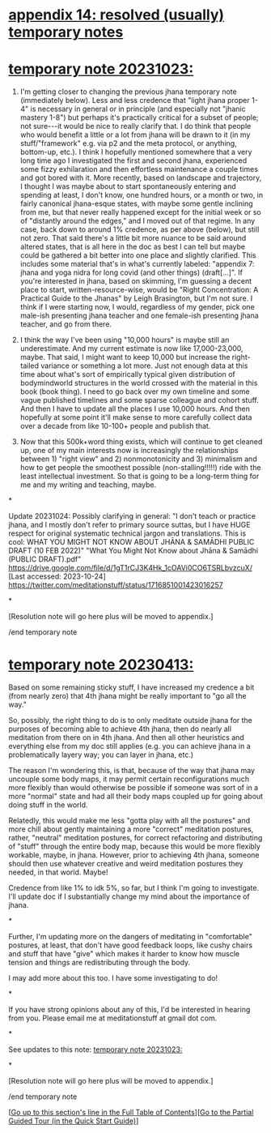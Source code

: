 # <a id="appendix-14-resolved-temporary-notes" href="#appendix-14-resolved-temporary-notes">appendix 14: resolved (usually) temporary notes</a>

# <a id="temporary-note-20231023" href="#temporary-note-20231023">temporary note 20231023:</a>

1) I'm getting closer to changing the previous jhana temporary note (immediately below). Less and less credence that "light jhana proper 1-4" is necessary in general or in principle (and especially not "jhanic mastery 1-8") but perhaps it's practically critical for a subset of people; not sure---it would be nice to really clarify that. I do think that people who would benefit a little or a lot from jhana will be drawn to it (in my stuff/&#8203;"framework" e.g. via p2 and the meta protocol, or anything, bottom-up, etc.). I think I hopefully mentioned somewhere that a very long time ago I investigated the first and second jhana, experienced some fizzy exhilaration and then effortless maintenance a couple times and got bored with it. More recently, based on landscape and trajectory, I thought I was maybe about to start spontaneously entering and spending at least, I don't know, one hundred hours, or a month or two, in fairly canonical jhana-esque states, with maybe some gentle inclining from me, but that never really happened except for the initial week or so of "distantly around the edges," and I moved out of that regime. In any case, back down to around 1% credence, as per above (below), but still not zero. That said there's a little bit more nuance to be said around altered states, that is all here in the doc as best I can tell but maybe could be gathered a bit better into one place and slightly clarified. This includes some material that's in what's currently labeled: "appendix 7: jhana and yoga nidra for long covid (and other things) (draft\[...]". If you're interested in jhana, based on skimming, I'm guessing a decent place to start, written-resource-wise, would be "Right Concentration: A Practical Guide to the Jhanas" by Leigh Brasington, but I'm not sure. I think if I were starting now, I would, regardless of my gender, pick one male-ish presenting jhana teacher and one female-ish presenting jhana teacher, and go from there.

2) I think the way I've been using "10,000 hours" is maybe still an underestimate. And my current estimate is now like 17,000-23,000, maybe. That said, I might want to keep 10,000 but increase the right-tailed variance or something a lot more. Just not enough data at this time about what's sort of empirically typical given distribution of bodymindworld structures in the world crossed with the material in this book (book thing). I need to go back over my own timeline and some vague published timelines and some sparse colleague and cohort stuff. And then I have to update all the places I use 10,000 hours. And then hopefully at some point it'll make sense to more carefully collect data over a decade from like 10-100+ people and publish that.

3) Now that this 500k+word thing exists, which will continue to get cleaned up, one of my main interests now is increasingly the relationships between 1) "right view" and 2) nonmonotonicity and 3) minimalism and how to get people the smoothest possible (non-stalling!!!!!) ride with the least intellectual investment. So that is going to be a long-term thing for me and my writing and teaching, maybe. 

\*

Update 20231024: Possibly clarifying in general: "I don't teach or practice jhana, and I mostly don't refer to primary source suttas, but I have HUGE respect for original systematic technical jargon and translations. This is cool: WHAT YOU MIGHT NOT KNOW ABOUT JHĀNA & SAMĀDHI PUBLIC DRAFT (10 FEB 2022)" "What You Might Not Know about Jhāna & Samādhi (PUBLIC DRAFT).pdf" https://drive.google.com/file/d/1gT1rCJ3K4Hk_1cOAVi0CO6TSRLbvzcuX/ [Last accessed: 2023-10-24]  https://twitter.com/meditationstuff/status/1716851001423016257 

\*

\[Resolution note will go here plus will be moved to appendix.]

\/end temporary note


# <a id="temporary-note-20230413" href="#temporary-note-20230413">temporary note 20230413:</a>

Based on some remaining sticky stuff, I have increased my credence a bit (from nearly zero) that 4th jhana might be really important to "go all the way."

So, possibly, the right thing to do is to only meditate outside jhana for the purposes of becoming able to achieve 4th jhana, then do nearly all meditation from there on in 4th jhana. And then all other heuristics and everything else from my doc still applies (e.g. you can achieve jhana in a problematically layery way; you can layer in jhana, etc.)

The reason I'm wondering this, is that, because of the way that jhana may uncouple some body maps, it may permit certain reconfigurations much more flexibly than would otherwise be possible if someone was sort of in a more "normal" state and had all their body maps coupled up for going about doing stuff in the world.

Relatedly, this would make me less "gotta play with all the postures" and more chill about gently maintaining a more "correct" meditation postures, rather, "neutral" meditation postures, for correct refactoring and distributing of "stuff" through the entire body map, because this would be more flexibly workable, maybe, in jhana. However, prior to achieving 4th jhana, someone should then use whatever creative and weird meditation postures they needed, in that world. Maybe!

Credence from like 1% to idk 5%, so far, but I think I'm going to investigate. I'll update doc if I substantially change my mind about the importance of jhana.

\*

Further, I'm updating more on the dangers of meditating in "comfortable" postures, at least, that don't have good feedback loops, like cushy chairs and stuff that have "give" which makes it harder to know how muscle tension and things are redistributing through the body.

I may add more about this too. I have some investigating to do!

\*

If you have strong opinions about any of this, I'd be interested in hearing from you. Please email me at meditationstuff at gmail dot com.

\*

See updates to this note: <a href="#temporary-note-20231023">temporary note 20231023:</a>

\*

\[Resolution note will go here plus will be moved to appendix.]

\/end temporary note


[<a href="#207h">Go up to this section's line in the Full Table of Contents</a>][<a href="#qq">Go to the Partial Guided Tour (in the Quick Start Guide)</a>]